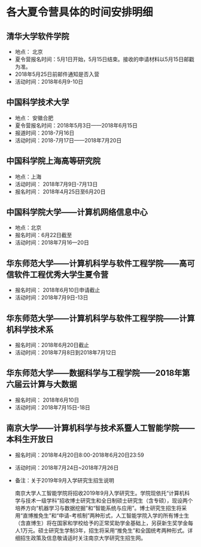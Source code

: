 # 各大夏令营具体的时间安排明细

## 清华大学软件学院

- 地点： 北京
- 夏令营报名时间：5月1日开始，5月15日结束。接收的申请材料以5月15日邮戳为准。
- 2018年5月25日前邮件通知是否入营
- 活动时间：2018年6月9-10日

## 中国科学技术大学

- 地点： 安徽合肥
- 夏令营报名时间：2018年5月3日——2018年6月15日
- 报道时间：2018-7月16日
- 活动时间：2018-7月17日——2018年7月20日

## 中国科学院上海高等研究院

- 地点：上海
- 活动时间： 2018年7月9日-7月13日
- 报名时间： 2018年4月25日至6月20日

## 中国科学院大学——计算机网络信息中心

- 地点：北京
- 报名时间：6月22日截至
- 活动时间：2018年7月16—20日

## 华东师范大学——计算机科学与软件工程学院——高可信软件工程优秀大学生夏令营

- 报名时间： 2018年6月10日申请截止
- 活动时间：2018年7月9日-13日

## 华东师范大学——计算机科学与软件工程学院——计算机科学技术系

- 报名时间：2018年6月20日截止
- 活动时间：2018年7月8日到2018年7月12日

## 华东师范大学——数据科学与工程学院——2018年第六届云计算与大数据

- 报名时间： 2018年6月10日
- 活动时间：2018年7月15日-18日

## 南京大学——计算机科学与技术系暨人工智能学院——本科生开放日

- 报名时间：2018年4月20日8:00-2018年6月20日23:59
- 活动时间：2018年7月24日~2018年7月26日
- 备注：关于2019年9月入学研究生招生说明

  南京大学人工智能学院将招收2019年9月入学研究生。学院现依托“计算机科学与技术一级学科”招收博士研究生和全日制硕士研究生（含专硕），现设两个培养方向“机器学习与数据挖掘”和“智能系统与应用”。博士研究生招生将采用“直博推免生”和“申请-考核制”两种形式，人工智能学院入学的所有博士生（含直博生）将在国家和学校给予的正常奖助学金基础上，另获新生奖学金每人1万元。硕士研究生学制3年，招生将采用“推免生”和全国统考两种形式。详细招生政策及信息敬请适时关注南京大学研究生招生网。
